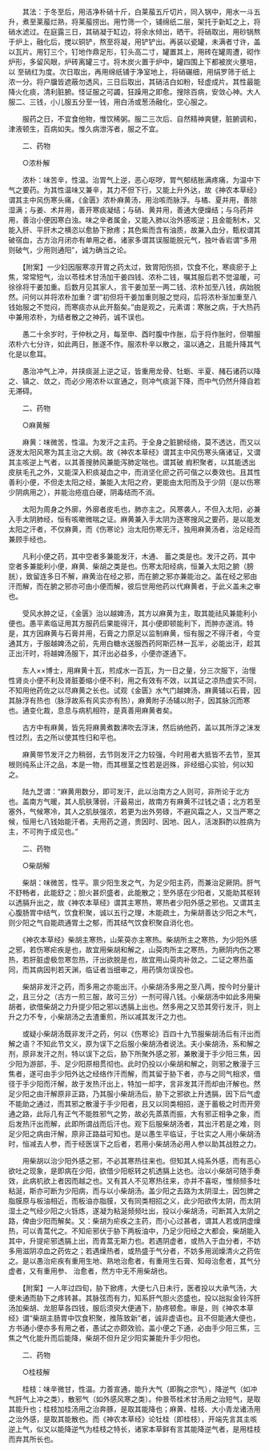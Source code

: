 <!-- { "loadSidebar": true } -->
　　其法：于冬至后，用洁净朴硝十斤，白莱菔五斤切片，同入锅中，用水一斗五升，煮至莱菔烂熟，将莱菔捞出。用竹筛一个，铺绵纸二层，架托于新缸之上，将硝水滤过。在庭露三日，其硝凝于缸边，将余水倾出，晒干。将硝取出，用砂锅熬于炉上，融化后，搅以铜铲，熬至将凝，用铲铲出。再装以瓷罐，未满者寸许，盖以瓦片。用钉三个，钉地作鼎足形，钉头高二寸，罐置其上，用砖在罐周遭，砌作炉形，多留风眼，炉砖离罐三寸。将木炭火置于炉中，罐四围上下都被炭火壅培，以 至硝红为度。次日取出，再用绵纸铺于净室地上，将硝碾细，用绢罗筛于纸上浓一分。将户牖皆遮蔽勿透风，三日后取出，其硝洁白如粉，轻虚成片。其性最能降火化痰，清利脏腑。怪证服之可蠲，狂躁用之即愈。搜除百病，安敛心神。大人服二、三钱，小儿服五分至一钱，用白汤或葱汤融化，空心服之。

　　服药之日，不宜食他物，惟饮稀粥。服二三次后、自然精神爽健，脏腑调和，津液顿生，百病如失。惟久病泄泻者，服之不宜。

　　二、药物

　　○浓朴解

　　浓朴：味苦辛，性温。治胃气上逆，恶心呕哕，胃气郁结胀满疼痛，为温中下气之要药。为其性温味又兼辛，其力不但下行，又能上升外达，故《神农本草经》谓其主中风伤寒头痛，《金匮》浓朴麻黄汤，用治咳而脉浮。与橘、夏并用，善除湿满；与姜、术并用，善开寒痰凝结；与硝、黄并用，善通大便燥结；与乌药并用，善治小便因寒白浊。味之辛者属金，又能入肺以治外感咳逆；且金能制木，又能入肝、平肝木之横恣以愈胁下掀疼；其色紫而含有油质，故兼入血分，甄权谓其破宿血，古方治月闭亦有单用之者。诸家多谓其误服能脱元气，独叶香岩谓“多用则破气，少用则通阳”，诚为确当之论。

　　【附案】一少妇因服寒凉开胃之药太过，致胃阳伤损，饮食不化，寒痰瘀于上焦，常常短气，治以苓桂术甘汤加干姜四钱、浓朴二钱，嘱其服后若不觉温暖，可徐徐将干姜加重。后数月见其家人，言干姜加至一两二钱、浓朴加至八钱，病始脱然。问何以并将浓朴加重？谓“初但将干姜加重则服之觉闷，后将浓朴渐加重至八钱始服之不觉闷，而寒痰亦从此开豁矣。”由是观之，元素谓：寒胀之病，于大热药中兼用浓朴，为结者散之之神药，诚不误也。

　　愚二十余岁时，于仲秋之月，每至申、酉时腹中作胀，后于将作胀时，但嚼服浓朴六七分许，如此两日，胀遂不作。服浓朴辛以散之，温以通之，且能升降其气化是以愈耳。

　　愚治冲气上冲，并挟痰涎上逆之证，皆重用龙骨、牡蛎、半夏、赭石诸药以降之、镇之、敛之，而必少用浓朴以宣通之，则冲气痰涎下降，而中气仍然升降自若无滞碍。

　　二、药物

　　○麻黄解

　　麻黄：味微苦，性温。为发汗之主药。于全身之脏腑经络，莫不透达，而又以逐发太阳风寒为其主治之大纲。故《神农本草经》谓其主中风伤寒头痛诸证，又谓其主咳逆上气者，以其善搜肺风兼能泻肺定喘也。谓其破 瘕积聚者，以其能透出皮肤毛孔之外，又能深入积痰凝血之中，而消坚化瘀之药可偕之以奏效也。且其性善利小便，不但走太阳之经，兼能入太阳之府，更能由太阳而及于少阴（是以伤寒少阴病用之），并能治疮疽白硬，阴毒结而不消。

　　太阳为周身之外廓，外廓者皮毛也，肺亦主之。风寒袭人，不但入太阳，必兼入手太阴肺经，恒有咳嗽微喘之证。麻黄兼入手太阴为逐寒搜风之要药，是以能发太阳之汗者，不仅麻黄，而《伤寒论》治太阳伤寒无汗，独用麻黄汤者，治足经而兼顾手经也。

　　凡利小便之药，其中空者多兼能发汗，木通、 蓄之类是也。发汗之药，其中空者多兼能利小便，麻黄、柴胡之类是也。伤寒太阳经病，恒兼入太阳之腑（膀胱），致留连多日不解，麻黄治在经之邪，而在腑之邪亦兼能治之。盖在经之邪由汗而解，而在腑之邪亦可由小便而解，彼后世用他药以代麻黄者，于此义盖未之审也。

　　受风水肿之证，《金匮》治以越婢汤，其方以麻黄为主，取其能祛风兼能利小便也。愚平素临证用其方服药后果能得汗，其小便即顿能利下，而肿亦遂消。特是，其方因麻黄与石膏并用，石膏之力原足以监制麻黄，恒有服之不得汗者，今变通其方，于服越婢汤之前，先用白糖水送服西药阿斯匹林一瓦半，必能出汗，趁其正出汗时，将越婢汤服下，其汗出必益多，小便亦遂通下。

　　东人××博士，用麻黄十瓦，煎成水一百瓦，为一日之量，分三次服下，治慢性肾炎小便不利及肾脏萎缩小便不利，用之有效有不效，以其证之凉热虚实不同，不知用他药佐之以尽麻黄之长也。试观《金匮》水气门越婢汤，麻黄辅以石膏，因其脉浮有热也（脉浮故系有风实亦有热），麻黄附子汤辅以附子，因其脉沉而寒也。通变化裁，息息与病机相符，是真善用麻黄者矣。

　　古方中有麻黄，皆先将麻黄煮数沸吹去浮沫，然后纳他药，盖以其所浮之沫发性过烈，去之所以使其性归和平也。

　　麻黄带节发汗之力稍弱，去节则发汗之力较强，今时用者大抵皆不去节，至其根则纯系止汗之品，本是一物，而其根茎之性若是迥殊，非经细心实验，何以知之。

　　陆九芝谓：“麻黄用数分，即可发汗，此以治南方之人则可，非所论于北方也。盖南方气暖，其人肌肤薄弱，汗最易出，故南方有麻黄不过钱之语；北方若至塞外，气候寒冷，其人之肌肤强浓，若更为出外劳碌，不避风霜之人，又当严寒之候，恒用七八钱始能汗者。夫用药之道，贵因时、因地、因人，活泼斟酌以胜病为主，不可拘于成见也。”

　　二、药物

　　○柴胡解

　　柴胡：味微苦，性平。禀少阳生发之气，为足少阳主药，而兼治足厥阴。肝气不舒畅者，此能舒之；胆火甚炽盛者，此能散之；至外感在少阳者，又能助其枢转以透膈升出之，故《神农本草经》谓其主寒热，寒热者少阳外感之邪也。又谓其主心腹肠胃中结气，饮食积聚，诚以五行之理，木能疏土，为柴胡善达少阳之木气，则少阳之气自能疏通胃土之郁，而其结气饮食积聚自消化也。

　　《神农本草经》柴胡主寒热，山茱萸亦主寒热。柴胡所主之寒热，为少阳外感之邪，若伤寒疟疾是也，故宜用柴胡和解之，山萸肉所主之寒热，为厥阴内伤之寒热，若肝脏虚极忽寒忽热，汗出欲脱是也，故宜用山萸肉补敛之。二证之寒热虽同，而其病因判若天渊，临证者当细审之，用药慎勿误投也。

　　柴胡非发汗之药，而多用之亦能出汗。小柴胡汤多用之至八两，按今时分量计之，且三分之（古方一煎三服，故可三分）一剂可得八钱。小柴胡汤中如此多用柴胡者，欲借柴胡之力升提少阳之邪以透膈上出也。然多用之又恐其旁行发汗，则上升之力不专，小柴胡汤之去渣重煎，所以减其发汗之力也。

　　或疑小柴胡汤既非发汗之药，何以《伤寒论》百四十九节服柴胡汤后有汗出而解之语？不知此节文义，原为误下之后服小柴胡汤者说法。夫小柴胡汤，系和解之剂，原非发汗之剂，特以误下之后，胁下所聚外感之邪，兼散漫于手少阳三焦，因少阳为游部，手、足少阳原相贯彻也。此时仍投以小柴胡和解之，则邪之散漫于三焦者，遂可由手少阳外达之经络作汗而解，而其留于胁下者，亦与之同气相求，借径于手少阳而汗解，故于发热汗出上，特加一却字，言非发其汗而却由汗解也。然足少阳之由汗解原非正路，乃其服小柴胡汤后，胁下之邪欲上升透膈，因下后气虚不能助之通过，而其邪之散漫于手少阳者，且又以同类相招，遂于蓄极之时而开旁通之路，此际几有正气不能胜邪气之势，故必先蒸蒸而振，大有邪正相争之象，而后发热汗出而解，此即所谓战而后汗也。观下后服柴胡汤者，其出汗若是之难，则足少阳之病由汗解，原非正路益可知也。是以愚生平临证，于壮实之人用小柴胡汤时，恒减去人参，而于经医误下之后者，若用小柴胡汤必用人参以助其战胜之力。

　　用柴胡以治少阳外感之邪，不必其寒热往来也。但知其人纯系外感，而有恶心欲吐之现象，是即病在少阳，欲借少阳枢转之机透膈上达也。治以小柴胡可随手奏效，此病机欲上者因而越之也。又有其人不见寒热往来，亦并不喜呕，惟频频多吐粘涎，斯亦可断为少阳病，而与以小柴胡汤。盖少阳之去路为太阴湿土，因包脾之脂膜原与板油相近，而板油亦脂膜，又有同类相招之义，此少阳欲传太阴，而太阴湿土之气经少阳之火铄炼，遂凝为粘涎频频吐出，投以小柴胡汤，可断其入太阴之路，俾由少阳而解矣。又：柴胡为疟疾之主药，而小心过甚者，谓其人若或阴虚燥热，可以青蒿代之。不知疟邪伏于胁下两板油中，乃足少阳经之大都会，柴胡能入其中，升提疟邪透膈上出，而青蒿无斯力也。若遇阴虚者，或热入于血分者，不妨多用滋阴凉血之药佐之；若遇燥热者，或热盛于气分者，不妨多用润燥清火之药佐之。是以愚治疟疾有重用生地、熟地治愈者，有重用生石膏、知母治愈者，其气分虚者，又有重用参、 治愈者，然方中无不用柴胡也。

　　【附案】一人年过四旬，胁下掀疼，大便七八日未行，医者投以大承气汤，大便未通而胁下之疼转甚。其脉弦而有力，知系肝气胆火恣盛也，投以拙拟金铃泻肝汤加柴胡、龙胆草各四钱，服后须臾大便通下，胁疼顿愈。审是，则《神农本草经》谓“柴胡主肠胃中饮食积聚，推陈致新”者，诚非虚语也。且不但能通大便也，方书通小便亦多有用之者，愚试之亦颇效验。盖小便之下通，必由手少阳三焦，三焦之气化能升而后能降，柴胡不但升足少阳实兼能升手少阳也。

　　二、药物

　　○桂枝解

　　桂枝：味辛微甘，性温。力善宣通，能升大气（即胸之宗气），降逆气（如冲气肝气上冲之类），散邪气（如外感风寒之类）。仲景苓桂术甘汤用之治短气，是取其能升也；桂枝加桂汤用之治奔豚，是取其能降也；麻黄、桂枝、大小青龙诸汤用之治外感，是取其能散也。而《神农本草经》论牡桂（即桂枝），开端先言其主咳逆上气，似又以能降逆气为桂枝之特长，诸家本草鲜有言其能降逆气者，是用桂枝而弃其所长也。

